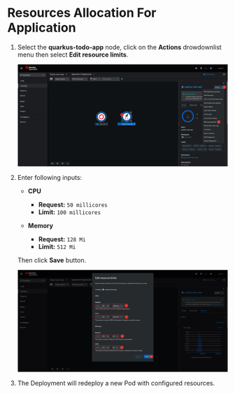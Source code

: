 # Resources Allocation For Application

1. Select the **quarkus-todo-app** node, click on the **Actions** drowdownlist menu then select **Edit resource limits**.

   ![Edit resource limits](images/resource01.png)

2. Enter following inputs:

   - **CPU**

     - **Request:** `50 millicores`
     - **Limit:** `100 millicores`

   - **Memory**
     - **Request:** `128 Mi`
     - **Limit:** `512 Mi`

   Then click **Save** button.

   ![Edit resource limits](images/resource02.png)

3. The Deployment will redeploy a new Pod with configured resources.
